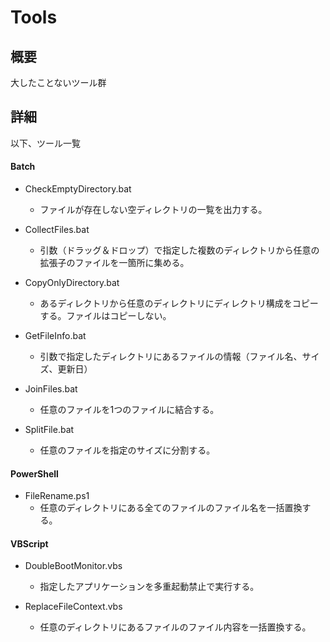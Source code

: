 Tools
====

## 概要
大したことないツール群

## 詳細
以下、ツール一覧

#### Batch
- CheckEmptyDirectory.bat
  - ファイルが存在しない空ディレクトリの一覧を出力する。

- CollectFiles.bat
  - 引数（ドラッグ＆ドロップ）で指定した複数のディレクトリから任意の拡張子のファイルを一箇所に集める。

- CopyOnlyDirectory.bat
  - あるディレクトリから任意のディレクトリにディレクトリ構成をコピーする。ファイルはコピーしない。

- GetFileInfo.bat
  - 引数で指定したディレクトリにあるファイルの情報（ファイル名、サイズ、更新日）

- JoinFiles.bat
  - 任意のファイルを1つのファイルに結合する。

- SplitFile.bat
  - 任意のファイルを指定のサイズに分割する。

#### PowerShell
- FileRename.ps1
  - 任意のディレクトリにある全てのファイルのファイル名を一括置換する。

#### VBScript
- DoubleBootMonitor.vbs
  - 指定したアプリケーションを多重起動禁止で実行する。

- ReplaceFileContext.vbs
  - 任意のディレクトリにあるファイルのファイル内容を一括置換する。
